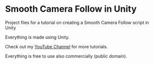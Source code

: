 # Smooth Camera Follow in Unity
Project files for a tutorial on creating a Smooth Camera Follow script in Unity

Everything is made using Unity.

Check out my [YouTube Channel](http://youtube.com/brackeys) for more tutorials.

Everything is free to use also commercially (public domain).
